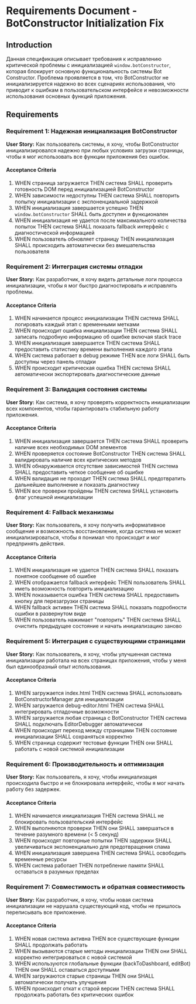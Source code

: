 # Requirements Document - BotConstructor Initialization Fix

## Introduction

Данная спецификация описывает требования к исправлению критической проблемы с инициализацией `window.botConstructor`, которая блокирует основную функциональность системы Bot Constructor. Проблема проявляется в том, что BotConstructor не инициализируется надежно во всех сценариях использования, что приводит к ошибкам в пользовательском интерфейсе и невозможности использования основных функций приложения.

## Requirements

### Requirement 1: Надежная инициализация BotConstructor

**User Story:** Как пользователь системы, я хочу, чтобы BotConstructor инициализировался надежно при любых условиях загрузки страницы, чтобы я мог использовать все функции приложения без ошибок.

#### Acceptance Criteria

1. WHEN страница загружается THEN система SHALL проверить готовность DOM перед инициализацией BotConstructor
2. WHEN зависимости недоступны THEN система SHALL повторить попытку инициализации с экспоненциальной задержкой
3. WHEN инициализация завершается успешно THEN `window.botConstructor` SHALL быть доступен и функционален
4. WHEN инициализация не удается после максимального количества попыток THEN система SHALL показать fallback интерфейс с диагностической информацией
5. WHEN пользователь обновляет страницу THEN инициализация SHALL происходить автоматически без вмешательства пользователя

### Requirement 2: Интеграция системы отладки

**User Story:** Как разработчик, я хочу видеть детальные логи процесса инициализации, чтобы я мог быстро диагностировать и исправлять проблемы.

#### Acceptance Criteria

1. WHEN начинается процесс инициализации THEN система SHALL логировать каждый этап с временными метками
2. WHEN происходит ошибка инициализации THEN система SHALL записать подробную информацию об ошибке включая stack trace
3. WHEN инициализация завершается THEN система SHALL предоставить статистику времени выполнения каждого этапа
4. WHEN система работает в debug режиме THEN все логи SHALL быть доступны через панель отладки
5. WHEN происходит критическая ошибка THEN система SHALL автоматически экспортировать диагностические данные

### Requirement 3: Валидация состояния системы

**User Story:** Как система, я хочу проверять корректность инициализации всех компонентов, чтобы гарантировать стабильную работу приложения.

#### Acceptance Criteria

1. WHEN инициализация завершается THEN система SHALL проверить наличие всех необходимых DOM элементов
2. WHEN проверяется состояние BotConstructor THEN система SHALL валидировать наличие всех критических методов
3. WHEN обнаруживается отсутствие зависимостей THEN система SHALL предоставить четкое сообщение об ошибке
4. WHEN валидация не проходит THEN система SHALL предотвратить дальнейшее выполнение и показать диагностику
5. WHEN все проверки пройдены THEN система SHALL установить флаг успешной инициализации

### Requirement 4: Fallback механизмы

**User Story:** Как пользователь, я хочу получить информативное сообщение и возможность восстановления, когда система не может инициализироваться, чтобы я понимал что происходит и мог предпринять действия.

#### Acceptance Criteria

1. WHEN инициализация не удается THEN система SHALL показать понятное сообщение об ошибке
2. WHEN отображается fallback интерфейс THEN пользователь SHALL иметь возможность повторить инициализацию
3. WHEN показывается ошибка THEN система SHALL предоставить кнопку для перезагрузки страницы
4. WHEN fallback активен THEN система SHALL показать подробности ошибки в развернутом виде
5. WHEN пользователь нажимает "повторить" THEN система SHALL очистить предыдущее состояние и начать инициализацию заново

### Requirement 5: Интеграция с существующими страницами

**User Story:** Как пользователь, я хочу, чтобы улучшенная система инициализации работала на всех страницах приложения, чтобы у меня был единообразный опыт использования.

#### Acceptance Criteria

1. WHEN загружается index.html THEN система SHALL использовать BotConstructorManager для инициализации
2. WHEN загружается debug-editor.html THEN система SHALL интегрировать отладочные возможности
3. WHEN загружается любая страница с BotConstructor THEN система SHALL подключать EditorDebugger автоматически
4. WHEN происходит переход между страницами THEN состояние инициализации SHALL сохраняться корректно
5. WHEN страница содержит тестовые функции THEN они SHALL работать с новой системой инициализации

### Requirement 6: Производительность и оптимизация

**User Story:** Как пользователь, я хочу, чтобы инициализация происходила быстро и не блокировала интерфейс, чтобы я мог начать работу без задержек.

#### Acceptance Criteria

1. WHEN начинается инициализация THEN система SHALL не блокировать пользовательский интерфейс
2. WHEN выполняются проверки THEN они SHALL завершаться в течение разумного времени (< 5 секунд)
3. WHEN происходят повторные попытки THEN задержки SHALL увеличиваться экспоненциально для предотвращения спама
4. WHEN инициализация завершена THEN система SHALL освободить временные ресурсы
5. WHEN система работает THEN потребление памяти SHALL оставаться в разумных пределах

### Requirement 7: Совместимость и обратная совместимость

**User Story:** Как разработчик, я хочу, чтобы новая система инициализации не нарушала существующий код, чтобы не пришлось переписывать все приложение.

#### Acceptance Criteria

1. WHEN новая система активна THEN все существующие функции SHALL продолжать работать
2. WHEN вызываются старые методы инициализации THEN они SHALL корректно интегрироваться с новой системой
3. WHEN используются глобальные функции (backToDashboard, editBot) THEN они SHALL оставаться доступными
4. WHEN загружаются старые страницы THEN они SHALL автоматически получать улучшения
5. WHEN происходит откат к старой версии THEN система SHALL продолжать работать без критических ошибок
